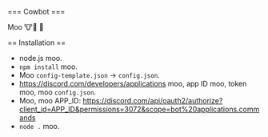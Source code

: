 === Cowbot ===

Moo 🐮🤖 💬

== Installation ==

* node.js moo.
* `npm install` moo.
* Moo `config-template.json` -> `config.json`.
* https://discord.com/developers/applications moo, app ID moo, token moo, moo `config.json`.
* Moo, moo APP_ID: https://discord.com/api/oauth2/authorize?client_id=APP_ID&permissions=3072&scope=bot%20applications.commands
* `node .` moo.